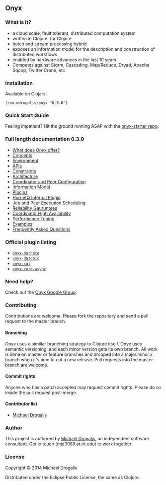 ## Onyx

### What is it?

- a cloud scale, fault tolerant, distributed computation system
- written in Clojure, for Clojure
- batch and stream processing hybrid
- exposes an information model for the description and construction of distributed workflows
- enabled by hardware advances in the last 10 years
- Competes against Storm, Cascading, Map/Reduce, Dryad, Apache Sqoop, Twitter Crane, etc

### Installation

Available on Clojars:

```
[com.mdrogalis/onyx "0.3.0"]
```

### Quick Start Guide

Feeling impatient? Hit the ground running ASAP with the [onyx-starter repo](https://github.com/MichaelDrogalis/onyx-starter).

### Full length documentation 0.3.0

- [What does Onyx offer?](doc/user-guide/what-does-it-offer.md)
- [Concepts](doc/user-guide/concepts.md)
- [Environment](doc/user-guide/environment.md)
- [APIs](doc/user-guide/apis.md)
- [Constraints](doc/user-guide/constraints.md)
- [Architecture](doc/user-guide/architecture.md)
- [Coordinator and Peer Configuration](doc/user-guide/coord-peer-config.md)
- [Information Model](doc/user-guide/information-model.md)
- [Plugins](doc/user-guide/plugins.md)
- [HornetQ Internal Plugin](doc/user-guide/hornetq-plugin.md)
- [Job and Peer Execution Scheduling](doc/user-guide/scheduling.md)
- [Reliability Gauruntees](doc/user-guide/relability-guaruntees.md)
- [Coordinator High Availability](doc/user-guide/coordinator-ha.md)
- [Performance Tuning](doc/user-guide/performance-tuning.md)
- [Examples](doc/user-guide/examples.md)
- [Frequently Asked Questions](doc/user-guide/faq.md)

### Official plugin listing

- [`onyx-hornetq`](doc/user-guide/hornetq-plugin.md)
- [`onyx-datomic`](https://github.com/MichaelDrogalis/onyx-datomic)
- [`onyx-sql`](https://github.com/MichaelDrogalis/onyx-sql)
- [`onyx-core-async`](https://github.com/MichaelDrogalis/onyx-core-async)

### Need help?

Check out the [Onyx Google Group](https://groups.google.com/forum/#!forum/onyx-user).

### Contributing

Contributions are welcome. Please fork the repository and send a pull request to the master branch.

#### Branching

Onyx uses a similiar branching strategy to Clojure itself. Onyx uses semantic versioning, and each minor version gets its own branch. All work is done on master or feature branches and dropped into a major.minor.x branch when it's time to cut a new release. Pull requests into the master branch are welcome.

#### Commit rights

Anyone who has a patch accepted may request commit rights. Please do so inside the pull request post-merge.

#### Contributor list

- [Michael Drogalis](https://github.com/MichaelDrogalis)

### Author

This project is authored by [Michael Drogalis](https://twitter.com/MichaelDrogalis), an independent software consultant. Get in touch (mjd3089.at.rit.edu) to work together.

### License

Copyright © 2014 Michael Drogalis

Distributed under the Eclipse Public License, the same as Clojure.
